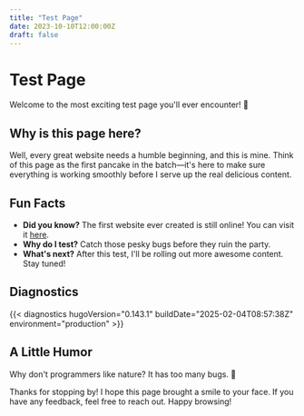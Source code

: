 ```yaml
---
title: "Test Page"
date: 2023-10-10T12:00:00Z
draft: false
---
```


# Test Page

Welcome to the most exciting test page you'll ever encounter! 🎉

## Why is this page here?

Well, every great website needs a humble beginning, and this is mine. Think of this page as the first pancake in the batch—it's here to make sure everything is working smoothly before I serve up the real delicious content.

## Fun Facts

- **Did you know?** The first website ever created is still online! You can visit it [here](http://info.cern.ch/hypertext/WWW/TheProject.html).
- **Why do I test?** Catch those pesky bugs before they ruin the party.
- **What's next?** After this test, I'll be rolling out more awesome content. Stay tuned!

## Diagnostics

{{< diagnostics hugoVersion="0.143.1" buildDate="2025-02-04T08:57:38Z" environment="production" >}}

## A Little Humor

Why don't programmers like nature? It has too many bugs. 🐛

Thanks for stopping by! I hope this page brought a smile to your face. If you have any feedback, feel free to reach out. Happy browsing!

